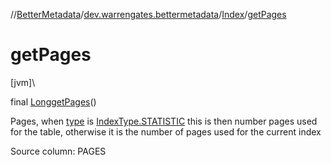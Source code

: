 //[BetterMetadata](../../../index.md)/[dev.warrengates.bettermetadata](../index.md)/[Index](index.md)/[getPages](get-pages.md)

# getPages

[jvm]\

final [Long](https://docs.oracle.com/javase/8/docs/api/java/lang/Long.html)[getPages](get-pages.md)()

Pages, when [type](index.md#423276424%2FProperties%2F-1216412040) is [IndexType.STATISTIC](../-index-type/-s-t-a-t-i-s-t-i-c/index.md) this is then number pages used for the table, otherwise it is the number of pages used for the current index

Source column: PAGES
